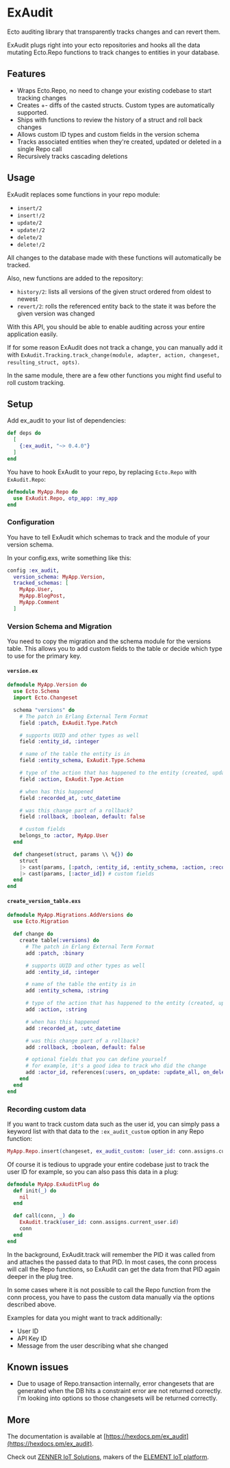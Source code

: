 # ExAudit

Ecto auditing library that transparently tracks changes and can revert them.

ExAudit plugs right into your ecto repositories and hooks all the data mutating Ecto.Repo functions
to track changes to entities in your database.

## Features
 
 * Wraps Ecto.Repo, no need to change your existing codebase to start tracking changes
 * Creates +- diffs of the casted structs. Custom types are automatically supported.
 * Ships with functions to review the history of a struct and roll back changes
 * Allows custom ID types and custom fields in the version schema
 * Tracks associated entities when they're created, updated or deleted in a single Repo call
 * Recursively tracks cascading deletions

## Usage

ExAudit replaces some functions in your repo module:

 * `insert/2`
 * `insert!/2`
 * `update/2`
 * `update!/2`
 * `delete/2`
 * `delete!/2`

All changes to the database made with these functions will automatically be tracked.

Also, new functions are added to the repository:

 * `history/2`: lists all versions of the given struct ordered from oldest to newest
 * `revert/2`: rolls the referenced entity back to the state it was before the given version
   was changed

With this API, you should be able to enable auditing across your entire application easily.

If for some reason ExAudit does not track a change, you can manually add it with 
`ExAudit.Tracking.track_change(module, adapter, action, changeset, resulting_struct, opts)`.

In the same module, there are a few other functions you might find useful to roll custom
tracking.

## Setup

Add ex_audit to your list of dependencies:

```elixir
def deps do
  [
    {:ex_audit, "~> 0.4.0"}
  ]
end
```

You have to hook ExAudit to your repo, by replacing `Ecto.Repo` with `ExAudit.Repo`:

```elixir
defmodule MyApp.Repo do
  use ExAudit.Repo, otp_app: :my_app
end
```

### Configuration

You have to tell ExAudit which schemas to track and the module of your version schema.

In your config.exs, write something like this:

```elixir
config :ex_audit, 
  version_schema: MyApp.Version, 
  tracked_schemas: [
    MyApp.User,
    MyApp.BlogPost,
    MyApp.Comment
  ]
```

### Version Schema and Migration

You need to copy the migration and the schema module for the versions table. This allows you to add custom fields
to the table or decide which type to use for the primary key.

#### `version.ex`

```elixir
defmodule MyApp.Version do
  use Ecto.Schema
  import Ecto.Changeset

  schema "versions" do
    # The patch in Erlang External Term Format
    field :patch, ExAudit.Type.Patch

    # supports UUID and other types as well
    field :entity_id, :integer

    # name of the table the entity is in
    field :entity_schema, ExAudit.Type.Schema

    # type of the action that has happened to the entity (created, updated, deleted)
    field :action, ExAudit.Type.Action

    # when has this happened
    field :recorded_at, :utc_datetime

    # was this change part of a rollback?
    field :rollback, :boolean, default: false

    # custom fields
    belongs_to :actor, MyApp.User
  end

  def changeset(struct, params \\ %{}) do
    struct
    |> cast(params, [:patch, :entity_id, :entity_schema, :action, :recorded_at, :rollback])
    |> cast(params, [:actor_id]) # custom fields
  end
end
```

#### `create_version_table.exs`

```elixir
defmodule MyApp.Migrations.AddVersions do
  use Ecto.Migration

  def change do
    create table(:versions) do
      # The patch in Erlang External Term Format
      add :patch, :binary

      # supports UUID and other types as well
      add :entity_id, :integer 

      # name of the table the entity is in
      add :entity_schema, :string 

      # type of the action that has happened to the entity (created, updated, deleted)
      add :action, :string

      # when has this happened
      add :recorded_at, :utc_datetime

      # was this change part of a rollback?
      add :rollback, :boolean, default: false

      # optional fields that you can define yourself
      # for example, it's a good idea to track who did the change
      add :actor_id, references(:users, on_update: :update_all, on_delete: :nilify_all)
    end
  end
end
```

### Recording custom data

If you want to track custom data such as the user id, you can simply pass a keyword list with that data
to the `:ex_audit_custom` option in any Repo function:

```elixir
MyApp.Repo.insert(changeset, ex_audit_custom: [user_id: conn.assigns.current_user.id])
```

Of course it is tedious to upgrade your entire codebase just to track the user ID for example, so you can 
also pass this data in a plug:

```elixir
defmodule MyApp.ExAuditPlug do
  def init(_) do
    nil
  end

  def call(conn, _) do
    ExAudit.track(user_id: conn.assigns.current_user.id)
    conn
  end
end
```

In the background, ExAudit.track will remember the PID it was called from and attaches the passed data to that 
PID. In most cases, the conn process will call the Repo functions, so ExAudit can get the data from that PID again deeper
in the plug tree.

In some cases where it is not possible to call the Repo function from the conn process, you have to pass the 
custom data manually via the options described above.

Examples for data you might want to track additionally:

 * User ID
 * API Key ID 
 * Message from the user describing what she changed

## Known issues

 - Due to usage of Repo.transaction internally, error changesets that are generated when the DB hits a constraint error are not
   returned correctly. I'm looking into options so those changesets will be returned correctly.

## More

The documentation is available at [https://hexdocs.pm/ex_audit](https://hexdocs.pm/ex_audit).

Check out [ZENNER IoT Solutions](https://zenner-iot.com/), makers of the [ELEMENT IoT platform](https://zenner-iot.com/iot-plattform).